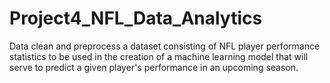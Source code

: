 # Project4_NFL_Data_Analytics
Data clean and preprocess a dataset consisting of NFL player performance statistics to be used in the creation of a machine learning model that will serve to predict a given player's performance in an upcoming season.
